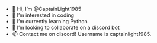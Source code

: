 - 👋 Hi, I’m @CaptainLight1985
- 👀 I’m interested in coding
- 🌱 I’m currently learning Python
- 💞️ I’m looking to collaborate on a discord bot
- 📫 Contact me on discord! Username is captainlight1985.

<!---
CaptainLight1985/CaptainLight1985 is a ✨ special ✨ repository because its `README.md` (this file) appears on your GitHub profile.
You can click the Preview link to take a look at your changes.
--->

